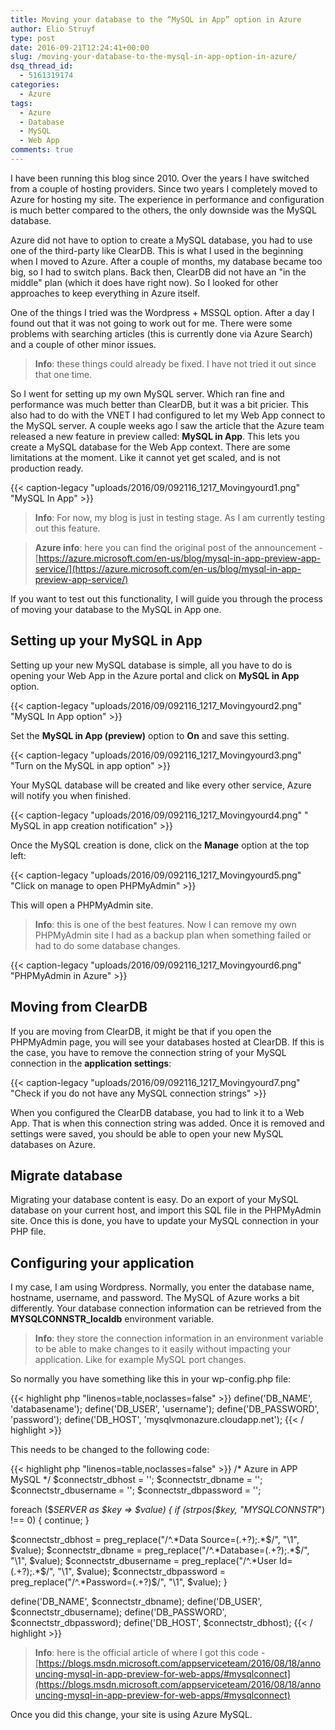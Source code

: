 ```yaml
---
title: Moving your database to the “MySQL in App” option in Azure
author: Elio Struyf
type: post
date: 2016-09-21T12:24:41+00:00
slug: /moving-your-database-to-the-mysql-in-app-option-in-azure/
dsq_thread_id:
  - 5161319174
categories:
  - Azure
tags:
  - Azure
  - Database
  - MySQL
  - Web App
comments: true
---
```


I have been running this blog since 2010. Over the years I have switched from a couple of hosting providers. Since two years I completely moved to Azure for hosting my site. The experience in performance and configuration is much better compared to the others, the only downside was the MySQL database.

Azure did not have to option to create a MySQL database, you had to use one of the third-party like ClearDB. This is what I used in the beginning when I moved to Azure. After a couple of months, my database became too big, so I had to switch plans. Back then, ClearDB did not have an "in the middle" plan (which it does have right now). So I looked for other approaches to keep everything in Azure itself.

One of the things I tried was the Wordpress + MSSQL option. After a day I found out that it was not going to work out for me. There were some problems with searching articles (this is currently done via Azure Search) and a couple of other minor issues.

> **Info**: these things could already be fixed. I have not tried it out since that one time.

So I went for setting up my own MySQL server. Which ran fine and performance was much better than ClearDB, but it was a bit pricier. This also had to do with the VNET I had configured to let my Web App connect to the MySQL server. A couple weeks ago I saw the article that the Azure team released a new feature in preview called: **MySQL in App**. This lets you create a MySQL database for the Web App context. There are some limitations at the moment. Like it cannot yet get scaled, and is not production ready.

{{< caption-legacy "uploads/2016/09/092116_1217_Movingyourd1.png" "MySQL In App" >}}

> **Info**: For now, my blog is just in testing stage. As I am currently testing out this feature.


> **Azure info**: here you can find the original post of the announcement - [https://azure.microsoft.com/en-us/blog/mysql-in-app-preview-app-service/](https://azure.microsoft.com/en-us/blog/mysql-in-app-preview-app-service/)

If you want to test out this functionality, I will guide you through the process of moving your database to the MySQL in App one.

## Setting up your MySQL in App

Setting up your new MySQL database is simple, all you have to do is opening your Web App in the Azure portal and click on **MySQL in App** option.

{{< caption-legacy "uploads/2016/09/092116_1217_Movingyourd2.png" "MySQL In App option" >}}

Set the **MySQL in App (preview)** option to **On** and save this setting.

{{< caption-legacy "uploads/2016/09/092116_1217_Movingyourd3.png" "Turn on the MySQL in app option" >}}

Your MySQL database will be created and like every other service, Azure will notify you when finished.

{{< caption-legacy "uploads/2016/09/092116_1217_Movingyourd4.png" " MySQL in app creation notification" >}}

Once the MySQL creation is done, click on the **Manage** option at the top left:

{{< caption-legacy "uploads/2016/09/092116_1217_Movingyourd5.png" "Click on manage to open PHPMyAdmin" >}}

This will open a PHPMyAdmin site.

> **Info**: this is one of the best features. Now I can remove my own PHPMyAdmin site I had as a backup plan when something failed or had to do some database changes.

{{< caption-legacy "uploads/2016/09/092116_1217_Movingyourd6.png" "PHPMyAdmin in Azure" >}}

## Moving from ClearDB

If you are moving from ClearDB, it might be that if you open the PHPMyAdmin page, you will see your databases hosted at ClearDB. If this is the case, you have to remove the connection string of your MySQL connection in the **application settings**:

{{< caption-legacy "uploads/2016/09/092116_1217_Movingyourd7.png" "Check if you do not have any MySQL connection strings" >}}

When you configured the ClearDB database, you had to link it to a Web App. That is when this connection string was added. Once it is removed and settings were saved, you should be able to open your new MySQL databases on Azure.

## Migrate database

Migrating your database content is easy. Do an export of your MySQL database on your current host, and import this SQL file in the PHPMyAdmin site. Once this is done, you have to update your MySQL connection in your PHP file.

## Configuring your application

I my case, I am using Wordpress. Normally, you enter the database name, hostname, username, and password. The MySQL of Azure works a bit differently. Your database connection information can be retrieved from the **MYSQLCONNSTR_localdb** environment variable.

> **Info**: they store the connection information in an environment variable to be able to make changes to it easily without impacting your application. Like for example MySQL port changes.

So normally you have something like this in your wp-config.php file:

{{< highlight php "linenos=table,noclasses=false" >}}
define('DB_NAME', 'databasename');
define('DB_USER', 'username');
define('DB_PASSWORD', 'password');
define('DB_HOST', 'mysqlvmonazure.cloudapp.net');
{{< / highlight >}}

This needs to be changed to the following code:


{{< highlight php "linenos=table,noclasses=false" >}}
/* Azure in APP MySQL */
$connectstr_dbhost = '';
$connectstr_dbname = '';
$connectstr_dbusername = '';
$connectstr_dbpassword = '';

foreach ($_SERVER as $key => $value) {
  if (strpos($key, "MYSQLCONNSTR_") !== 0) {
    continue;
  }

  $connectstr_dbhost = preg_replace("/^.*Data Source=(.+?);.*$/", "\\1", $value);
  $connectstr_dbname = preg_replace("/^.*Database=(.+?);.*$/", "\\1", $value);
  $connectstr_dbusername = preg_replace("/^.*User Id=(.+?);.*$/", "\\1", $value);
  $connectstr_dbpassword = preg_replace("/^.*Password=(.+?)$/", "\\1", $value);
}

define('DB_NAME', $connectstr_dbname);
define('DB_USER', $connectstr_dbusername);
define('DB_PASSWORD', $connectstr_dbpassword);
define('DB_HOST', $connectstr_dbhost);
{{< / highlight >}}


> **Info**: here is the official article of where I got this code - [https://blogs.msdn.microsoft.com/appserviceteam/2016/08/18/announcing-mysql-in-app-preview-for-web-apps/#mysqlconnect](https://blogs.msdn.microsoft.com/appserviceteam/2016/08/18/announcing-mysql-in-app-preview-for-web-apps/#mysqlconnect)

Once you did this change, your site is using Azure MySQL.